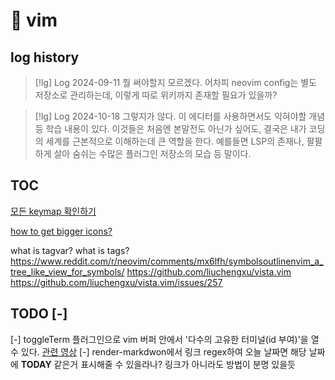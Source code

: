 # 󰏢 vim

## log history

> [!lg] Log 2024-09-11
> 뭘 써야할지 모르겠다. 어차피 neovim config는 별도 저장소로 관리하는데, 이렇게 따로 위키까지 존재할 필요가 있을까?

> [!lg] Log 2024-10-18
> 그렇지가 않다. 이 에디터를 사용하면서도 익혀야할 개념 등 학습 내용이 있다.
> 이것들은 처음엔 본말전도 아닌가 싶어도, 결국은 내가 코딩의 세계를 근본적으로 이해하는데 큰 역할을 한다. 예를들면 LSP의 존재나, 팔팔하게 살아 숨쉬는 수많은 플러그인 저장소의 모습 등 말이다.


## TOC


[모든 keymap 확인하기](/Programing/tools/vim/모든_keymap_확인하기)

[how to get bigger icons?](https://www.reddit.com/r/neovim/comments/1f6a3q3/what_nerd_fonts_have_bigger_icons_than_the_others/)

what is tagvar?
what is tags?
https://www.reddit.com/r/neovim/comments/mx6lfh/symbolsoutlinenvim_a_tree_like_view_for_symbols/
https://github.com/liuchengxu/vista.vim
https://github.com/liuchengxu/vista.vim/issues/257



## TODO [-]

[-] toggleTerm 플러그인으로 vim 버퍼 안에서 '다수의 고유한 터미널(id 부여)'을 열 수 있다. [관련 영상](https://www.youtube.com/watch?v=lbZkCPaFom0)
[-] render-markdwon에서 링크 regex하여 오늘 날짜면 해당 날짜에 **TODAY** 같은거 표시해줄 수 있을라나? 링크가 아니라도 방법이 분명 있을듯

